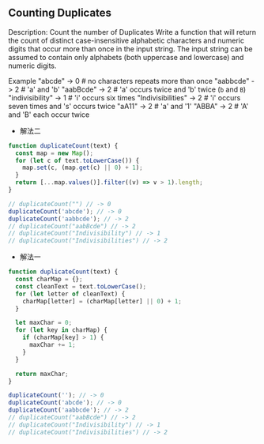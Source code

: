 ## Counting Duplicates

Description:
Count the number of Duplicates
Write a function that will return the count of distinct case-insensitive alphabetic characters and numeric digits that occur more than once in the input string. The input string can be assumed to contain only alphabets (both uppercase and lowercase) and numeric digits.

Example
"abcde" -> 0 # no characters repeats more than once
"aabbcde" -> 2 # 'a' and 'b'
"aabBcde" -> 2 # 'a' occurs twice and 'b' twice (`b` and `B`)
"indivisibility" -> 1 # 'i' occurs six times
"Indivisibilities" -> 2 # 'i' occurs seven times and 's' occurs twice
"aA11" -> 2 # 'a' and '1'
"ABBA" -> 2 # 'A' and 'B' each occur twice

- 解法二

```js
function duplicateCount(text) {
  const map = new Map();
  for (let c of text.toLowerCase()) {
    map.set(c, (map.get(c) || 0) + 1);
  }
  return [...map.values()].filter((v) => v > 1).length;
}

// duplicateCount("") // -> 0
duplicateCount('abcde'); // -> 0
duplicateCount('aabbcde'); // -> 2
// duplicateCount("aabBcde") // -> 2
// duplicateCount("Indivisibility") // -> 1
// duplicateCount("Indivisibilities") // -> 2
```

- 解法一

```js
function duplicateCount(text) {
  const charMap = {};
  const cleanText = text.toLowerCase();
  for (let letter of cleanText) {
    charMap[letter] = (charMap[letter] || 0) + 1;
  }

  let maxChar = 0;
  for (let key in charMap) {
    if (charMap[key] > 1) {
      maxChar += 1;
    }
  }

  return maxChar;
}

duplicateCount(''); // -> 0
duplicateCount('abcde'); // -> 0
duplicateCount('aabbcde'); // -> 2
// duplicateCount("aabBcde") // -> 2
// duplicateCount("Indivisibility") // -> 1
// duplicateCount("Indivisibilities") // -> 2
```
